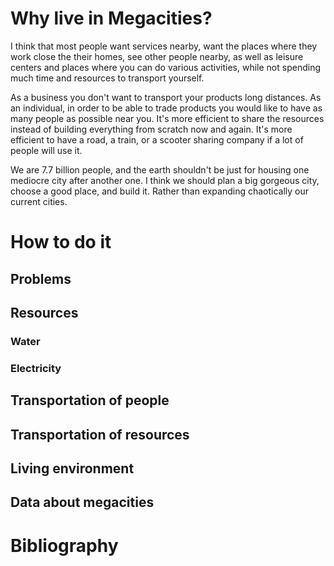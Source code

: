 # Why live in Megacities?
I think that most people want services nearby, want the places where they work close the their homes, see other people nearby, as well as leisure centers and places where you can do various activities, while not spending much time and resources to transport yourself.

As a business you don't want to transport your products long distances. As an individual, in order to be able to trade products you would like to have as many people as possible near you. It's more efficient to share the resources instead of building everything from scratch now and again. It's more efficient to have a road, a train, or a scooter sharing company if a lot of people will use it.

We are 7.7 billion people, and the earth shouldn't be just for housing one mediocre city after another one. I think we should plan a big gorgeous city, choose a good place, and build it. Rather than expanding chaotically our current cities.

# How to do it
## Problems
## Resources
### Water
### Electricity
## Transportation of people
## Transportation of resources
## Living environment
## Data about megacities
# Bibliography

